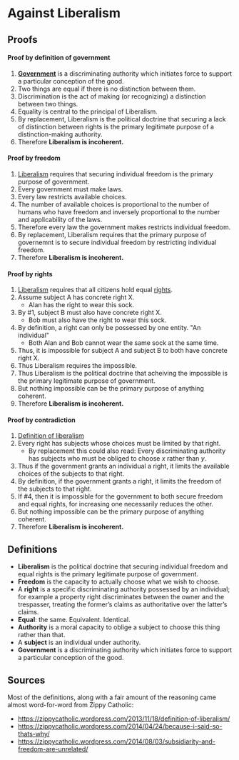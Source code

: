 # Against Liberalism

## Proofs

#### Proof by definition of government

1. [**Government**](#definitions) is a discriminating authority which initiates force to support a particular conception of the good.
2. Two things are equal if there is no distinction between them.
3. Discrimination is the act of making (or recognizing) a distinction between two things.
4. Equality is central to the principal of Liberalism.
5. By replacement, Liberalism is the political doctrine that securing a lack of distinction between rights is the primary legitimate purpose of a distinction-making authority.
6. Therefore **Liberalism is incoherent.**

#### Proof by freedom

1. [Liberalism](#definitions) requires that securing individual freedom is the primary purpose of government.
2. Every government must make laws.
3. Every law restricts available choices.
4. The number of available choices is proportional to the number of humans who have freedom and inversely proportional to the number and applicability of the laws.
5. Therefore every law the government makes restricts individual freedom.
6. By replacement, Liberalism requires that the primary purpose of governemnt is to secure individual freedom by restricting individual freedom.
7. Therefore **Liberalism is incoherent.**

#### Proof by rights

1. [Liberalism](#definitions) requires that all citizens hold equal [rights](#definitions).
2. Assume subject A has concrete right X.
    - Alan has the right to wear this sock.
3. By #1, subject B must also have concrete right X.
    - Bob must also have the right to wear this sock.
4. By definition, a right can only be possessed by one entity. "An individual"
    - Both Alan and Bob cannot wear the same sock at the same time.
5. Thus, it is impossible for subject A and subject B to both have concrete right X.
6. Thus Liberalism requires the impossible.
7. Thus Liberalism is the political doctrine that acheiving the impossible is the primary legitimate purpose of government.
8. But nothing impossible can be the primary purpose of anything coherent.
9. Therefore **Liberalism is incoherent.**

#### Proof by contradiction

1. [Definition of liberalism](#definitions)
2. Every right has subjects whose choices must be limited by that right.
    - By replacement this could also read: Every discriminating authority has subjects who must be obliged to choose *x* rather than *y*.
3. Thus if the government grants an individual a right, it limits the available choices of the subjects to that right.
4. By definition, if the government grants a right, it limits the freedom of the subjects to that right.
5. If #4, then it is impossible for the government to both secure freedom and equal rights, for increasing one necessarily reduces the other.
6. But nothing impossible can be the primary purpose of anything coherent.
7. Therefore **Liberalism is incoherent.**

## Definitions

- **Liberalism** is the political doctrine that securing individual freedom and equal rights is the primary legitimate purpose of government.
- **Freedom** is the capacity to actually choose what we wish to choose.
- A **right** is a specific discriminating authority possessed by an individual; for example a property right discriminates between the owner and the trespasser, treating the former’s claims as authoritative over the latter’s claims.
- **Equal**: the same. Equivalent. Identical.
- **Authority** is a moral capacity to oblige a subject to choose this thing rather than that.
- A **subject** is an individual under authority.
- **Government** is a discriminating authority which initiates force to support a particular conception of the good.

## Sources

Most of the definitions, along with a fair amount of the reasoning came almost word-for-word from Zippy Catholic:

- https://zippycatholic.wordpress.com/2013/11/18/definition-of-liberalism/
- https://zippycatholic.wordpress.com/2014/04/24/because-i-said-so-thats-why/
- https://zippycatholic.wordpress.com/2014/08/03/subsidiarity-and-freedom-are-unrelated/
